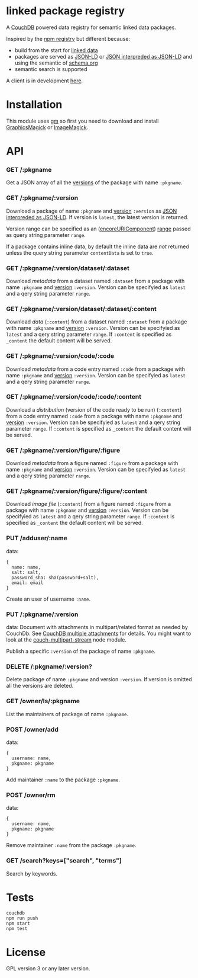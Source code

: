 linked package registry
============================

A [CouchDB](http://couchdb.apache.org/) powered data registry for
semantic linked data packages.

Inspired by the [npm registry](https://github.com/isaacs/npmjs.org)
but different because:

- build from the start for [linked data](http://en.wikipedia.org/wiki/Linked_data)
- packages are served as [JSON-LD](http://json-ld.org) or [JSON interpreded as JSON-LD](http://json-ld.org/spec/latest/json-ld/#interpreting-json-as-json-ld) and using the semantic of [schema.org](http://schema.org)
- semantic search is supported

A client is in development [here](https://github.com/standard-analytics/ldpm).

Installation
============

This module uses [gm](https://github.com/aheckmann/gm) so first you
need to download and install
[GraphicsMagick](http://www.graphicsmagick.org/) or
[ImageMagick](http://www.imagemagick.org/).


API
===

### GET /:pkgname

Get a JSON array of all the [versions](http://semver.org/) of the package with name ```:pkgname```.


### GET /:pkgname/:version

Download a package of name ```:pkgname``` and
[version](http://semver.org/) ```:version``` as
[JSON interpreded as JSON-LD](http://json-ld.org/spec/latest/json-ld/#interpreting-json-as-json-ld). If
version is ```latest```, the latest version is returned.

Version range can be specified as an
([encoreURIComponent](https://developer.mozilla.org/en-US/docs/Web/JavaScript/Reference/Global_Objects/encodeURIComponent))
[range](https://github.com/isaacs/node-semver#ranges) passed as query string parameter ```range```.

If a package contains inline data, by default the inline data are
_not_ returned unless the query string parameter ```contentData``` is
set to ```true```.


### GET /:pkgname/:version/dataset/:dataset

Download _metadata_ from a dataset named ```:dataset``` from a
package with name ```:pkgname``` and [version](http://semver.org/)
```:version```. Version can be specifyied as ```latest``` and a qery
string parameter ```range```.


### GET /:pkgname/:version/dataset/:dataset/:content

Download _data_ (```:content```) from a dataset named ```:dataset```
from a package with name ```:pkgname``` and
[version](http://semver.org/) ```:version```. Version can be
specifyied as ```latest``` and a qery string parameter ```range```.
If ```:content``` is specified as ```_content``` the default content
will be served.

### GET /:pkgname/:version/code/:code

Download _metadata_ from a code entry named ```:code``` from a
package with name ```:pkgname``` and [version](http://semver.org/)
```:version```. Version can be specifyied as ```latest``` and a qery
string parameter ```range```.

### GET /:pkgname/:version/code/:code/:content

Download a _distribution_ (version of the code ready to be run)
(```:content```) from a code entry named ```:code``` from a package
with name ```:pkgname``` and [version](http://semver.org/)
```:version```. Version can be specifyied as ```latest``` and a qery
string parameter ```range```.
If ```:content``` is specified as ```_content``` the default content
will be served.


### GET /:pkgname/:version/figure/:figure

Download _metadata_ from a figure named ```:figure``` from a package
with name ```:pkgname``` and [version](http://semver.org/)
```:version```. Version can be specifyied as ```latest``` and a qery
string parameter ```range```.


### GET /:pkgname/:version/figure/:figure/:content

Download _image file_ (```:content```) from a figure named
```:figure``` from a package with name ```:pkgname``` and
[version](http://semver.org/) ```:version```. Version can be
specifyied as ```latest``` and a qery string parameter ```range```.
If ```:content``` is specified as ```_content``` the default content
will be served.



### PUT /adduser/:name

data:

    {
      name: name,
      salt: salt,
      password_sha: sha(password+salt),
      email: email
    }
    
Create an user of username ```:name```.


### PUT /:pkgname/:version

data: Document with attachments in multipart/related format as needed
by CouchDb. See
[CouchDB multiple attachments](http://docs.couchdb.org/en/latest/api/document/common.html#creating-multiple-attachments)
for details. You might want to look at the
[couch-multipart-stream](https://github.com/standard-analytics/couch-multipart-stream)
node module.

Publish a specific ```:version``` of the package of name ```:pkgname```.


### DELETE /:pkgname/:version?

Delete package of name ```:pkgname``` and version
```:version```. If version is omitted all the versions are deleted.


### GET /owner/ls/:pkgname

List the maintainers of package of name ```:pkgname```.


### POST /owner/add

data:

    {
      username: name,
      pkgname: pkgname
    }


Add maintainer ```:name``` to the package ```:pkgname```.


### POST /owner/rm

data:

    {
      username: name,
      pkgname: pkgname
    }

Remove maintainer ```:name``` from the package ```:pkgname```.


### GET /search?keys=["search", "terms"]

Search by keywords.



Tests
=====

    couchdb
    npm run push
    npm start
    npm test


License
=======

GPL version 3 or any later version.

